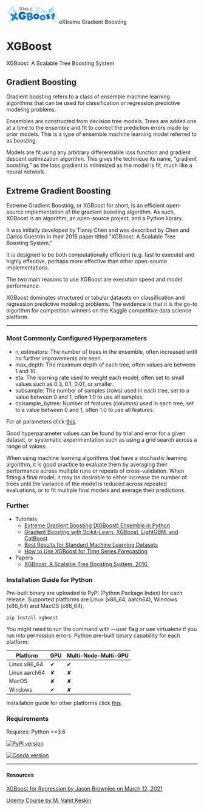 <img src=https://raw.githubusercontent.com/dmlc/dmlc.github.io/master/img/logo-m/xgboost.png width=135/>  eXtreme Gradient Boosting

# XGBoost
XGBoost: A Scalable Tree Boosting System

## Gradient Boosting
Gradient boosting refers to a class of ensemble machine learning algorithms that can be used for classification or regression predictive modeling problems.

Ensembles are constructed from decision tree models. Trees are added one at a time to the ensemble and fit to correct the prediction errors made by prior models. This is a type of ensemble machine learning model referred to as boosting.

Models are fit using any arbitrary differentiable loss function and gradient descent optimization algorithm. This gives the technique its name, “gradient boosting,” as the loss gradient is minimized as the model is fit, much like a neural network.

## Extreme Gradient Boosting
Extreme Gradient Boosting, or XGBoost for short, is an efficient open-source implementation of the gradient boosting algorithm. As such, XGBoost is an algorithm, an open-source project, and a Python library.

It was initially developed by Tianqi Chen and was described by Chen and Carlos Guestrin in their 2016 paper titled “XGBoost: A Scalable Tree Boosting System.”

It is designed to be both computationally efficient (e.g. fast to execute) and highly effective, perhaps more effective than other open-source implementations.

The two main reasons to use XGBoost are execution speed and model performance.

XGBoost dominates structured or tabular datasets on classification and regression predictive modeling problems. The evidence is that it is the go-to algorithm for competition winners on the Kaggle competitive data science platform.

-------
### Most Commonly Configured Hyperparameters
- n_estimators: The number of trees in the ensemble, often increased until no further improvements are seen.
- max_depth: The maximum depth of each tree, often values are between 1 and 10.
- eta: The learning rate used to weight each model, often set to small values such as 0.3, 0.1, 0.01, or smaller.
- subsample: The number of samples (rows) used in each tree, set to a value between 0 and 1, often 1.0 to use all samples.
- colsample_bytree: Number of features (columns) used in each tree, set to a value between 0 and 1, often 1.0 to use all features.

For all parameters click [this](https://xgboost.readthedocs.io/en/latest/parameter.html).

Good hyperparameter values can be found by trial and error for a given dataset, or systematic experimentation such as using a grid search across a range of values.

When using machine learning algorithms that have a stochastic learning algorithm, it is good practice to evaluate them by averaging their performance across multiple runs or repeats of cross-validation. When fitting a final model, it may be desirable to either increase the number of trees until the variance of the model is reduced across repeated evaluations, or to fit multiple final models and average their predictions.

### Further

- Tutorials
  - [Extreme Gradient Boosting (XGBoost) Ensemble in Python](https://machinelearningmastery.com/extreme-gradient-boosting-ensemble-in-python/)
  - [Gradient Boosting with Scikit-Learn, XGBoost, LightGBM, and CatBoost](https://machinelearningmastery.com/gradient-boosting-with-scikit-learn-xgboost-lightgbm-and-catboost/)
  - [Best Results for Standard Machine Learning Datasets](https://machinelearningmastery.com/results-for-standard-classification-and-regression-machine-learning-datasets/)
  - [How to Use XGBoost for Time Series Forecasting](https://machinelearningmastery.com/xgboost-for-time-series-forecasting/)
- Papers
  - [XGBoost: A Scalable Tree Boosting System, 2016.](https://arxiv.org/abs/1603.02754)


### Installation Guide for Python
Pre-built binary are uploaded to PyPI (Python Package Index) for each release. Supported platforms are Linux (x86_64, aarch64), Windows (x86_64) and MacOS (x86_64).

```
pip install xgboost
```
You might need to run the command with --user flag or use virtualenv if you run into permission errors. Python pre-built binary capability for each platform:

| Platform | GPU | Multi-Node-Multi-GPU |
| ------------- | ------------- | ------------- |
| Linux x86_64  | ✔ | ✔ |
| Linux aarch64  | ✘ | ✘ |
| MacOS  | ✘ | ✘ |
| Windows  | ✔ | ✘ |

Installation guide for other platforms click [this](https://xgboost.readthedocs.io/en/latest/install.html).

### Requirements
Requires: Python >=3.6

[![PyPI version](https://badge.fury.io/py/xgboost.svg)](https://pypi.python.org/pypi/xgboost/)

[![Conda version](https://img.shields.io/conda/vn/conda-forge/py-xgboost.svg)](https://anaconda.org/conda-forge/py-xgboost)

-------
#### Resources 
[XGBoost for Regression by Jason Brownlee on March 12, 2021](https://machinelearningmastery.com/xgboost-for-regression/)

[Udemy Course by M. Vahit Keskin](https://www.udemy.com/course/python-egitimi/) 
